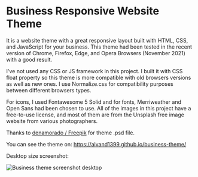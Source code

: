 # Business Responsive Website Theme

It is a website theme with a great responsive layout built with HTML, CSS, and JavaScript for your business. This theme had been tested in the recent version of Chrome, Firefox, Edge, and Opera Browsers (November 2021) with a good result.

I've not used any CSS or JS framework in this project. I built it with CSS float property so this theme is more compatible with old browsers versions as well as new ones. I use Normalize.css for compatibility purposes between different browsers types.

For icons, I used Fontawesome 5 Solid and for fonts, Merriweather and Open Sans had been chosen to use. All of the images in this project have a free-to-use license, and most of them are from the Unsplash free image website from various photographers.

Thanks to <a href="http://www.freepik.com/" target="_blank">denamorado / Freepik</a> for theme .psd file.

You can see the theme on:
https://alvand1399.github.io/business-theme/

Desktop size screenshot:

<img src="https://alvand.dev/wp-content/uploads/2021/11/business-theme-desktop-screenshot-1.jpg" alt="Business theme screenshot desktop">
